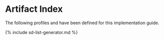 # Artifact Index

The following profiles and have been defined for this implementation guide.

{% include sd-list-generator.md %}

